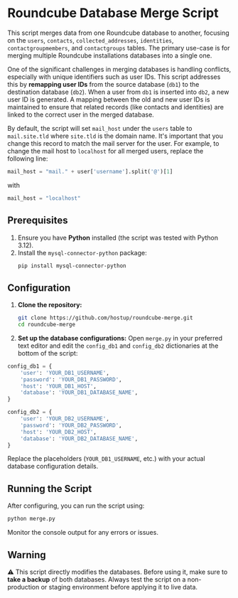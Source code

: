 # Roundcube Database Merge Script

This script merges data from one Roundcube database to another, focusing on the `users`, `contacts`, `collected_addresses`, `identities`, `contactgroupmembers`, and `contactgroups` tables. The primary use-case is for merging multiple Roundcube installations databases into a single one.

One of the significant challenges in merging databases is handling conflicts, especially with unique identifiers such as user IDs. This script addresses this by **remapping user IDs** from the source database (`db1`) to the destination database (`db2`). When a user from `db1` is inserted into `db2`, a new user ID is generated. A mapping between the old and new user IDs is maintained to ensure that related records (like contacts and identities) are linked to the correct user in the merged database.

By default, the script will set `mail_host` under the `users` table to `mail.site.tld` where `site.tld` is the domain name. It's important that you change this record to match the mail server for the user. For example, to change the mail host to `localhost` for all merged users, replace the following line:

```python
mail_host = "mail." + user['username'].split('@')[1]
```

with

```python
mail_host = "localhost"
```

## Prerequisites

1. Ensure you have **Python** installed (the script was tested with Python 3.12).
2. Install the `mysql-connector-python` package:
   ```bash
   pip install mysql-connector-python
   ```

## Configuration

1. **Clone the repository:**
   ```bash
   git clone https://github.com/hostup/roundcube-merge.git
   cd roundcube-merge
   ```

2. **Set up the database configurations:** Open `merge.py` in your preferred text editor and edit the `config_db1` and `config_db2` dictionaries at the bottom of the script:

```python
config_db1 = {
    'user': 'YOUR_DB1_USERNAME',
    'password': 'YOUR_DB1_PASSWORD',
    'host': 'YOUR_DB1_HOST',
    'database': 'YOUR_DB1_DATABASE_NAME',
}

config_db2 = {
    'user': 'YOUR_DB2_USERNAME',
    'password': 'YOUR_DB2_PASSWORD',
    'host': 'YOUR_DB2_HOST',
    'database': 'YOUR_DB2_DATABASE_NAME',
}
```

Replace the placeholders (`YOUR_DB1_USERNAME`, etc.) with your actual database configuration details.

## Running the Script

After configuring, you can run the script using:

```bash
python merge.py
```

Monitor the console output for any errors or issues.

## Warning

:warning: This script directly modifies the databases. Before using it, make sure to **take a backup** of both databases. Always test the script on a non-production or staging environment before applying it to live data.
